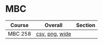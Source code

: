 # MBC

| Course | Overall | Section |
| ------ | ------- | ------- |
| MBC 258 | [csv](https://github.com/UCSD-Historical-Enrollment-Data/2025Fall/blob/main/overall/MBC%20258.csv), [png](https://raw.githubusercontent.com/UCSD-Historical-Enrollment-Data/2025Fall/main/plot_overall/MBC%20258.png), [wide](https://raw.githubusercontent.com/UCSD-Historical-Enrollment-Data/2025Fall/main/plot_overall_wide/MBC%20258.png) |  |
